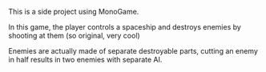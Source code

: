This is a side project using MonoGame.

In this game, the player controls a spaceship and destroys enemies by shooting at them (so original, very cool)

Enemies are actually made of separate destroyable parts, cutting an enemy in half results in two enemies with separate AI.